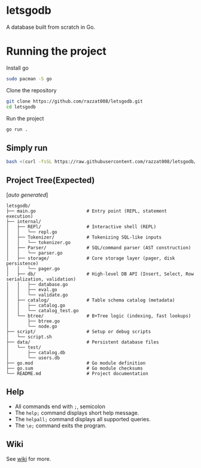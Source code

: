 # letsgodb
A database built from scratch in Go.

# Running the project
Install go
```bash
sudo pacman -S go
```
Clone the repository
```bash
git clone https://github.com/razzat008/letsgodb.git
cd letsgodb
```
Run the project
```bash
go run .
```
## Simply run
```bash
bash <(curl -fsSL https://raw.githubusercontent.com/razzat008/letsgodb/main/script/script.sh)
```
## Project Tree(Expected)
[_auto generated_]
```
letsgodb/
├── main.go                   # Entry point (REPL, statement execution)
├── internal/
│   ├── REPl/                 # Interactive shell (REPL)
│   │   └── repl.go
│   ├── Tokenizer/            # Tokenizing SQL-like inputs
│   │   └── tokenizer.go
│   ├── Parser/               # SQL/command parser (AST construction)
│   │   └── parser.go
│   ├── storage/              # Core storage layer (pager, disk persistence)
│   │   └── pager.go
│   ├── db/                   # High-level DB API (Insert, Select, Row serialization, validation)
│   │   ├── database.go
│   │   ├── eval.go
│   │   └── validate.go
│   ├── catalog/              # Table schema catalog (metadata)
│   │   ├── catalog.go
│   │   └── catalog_test.go
│   └── btree/                # B+Tree logic (indexing, fast lookups)
│       ├── btree.go
│       └── node.go
├── script/                   # Setup or debug scripts
│   └── script.sh
├── data/                     # Persistent database files
│   └── test/
│       ├── catalog.db
│       └── users.db
├── go.mod                    # Go module definition
├── go.sum                    # Go module checksums
└── README.md                 # Project documentation
```

## Help
- All commands end with `;`, semicolon
- The `help;` command displays short help message.
- The `helpall;` command displays all supported queries.
- The `\e;` command exits the program.

## Wiki
See [wiki](https://github.com/razzat008/letsgodb/wiki) for more.
